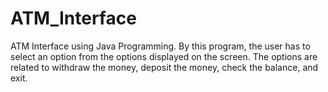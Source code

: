 # ATM_Interface
ATM Interface using Java Programming.
By this program, the user has to select an option from the options displayed on the screen. The options are related to withdraw the money, deposit the money, check the balance, and exit.
